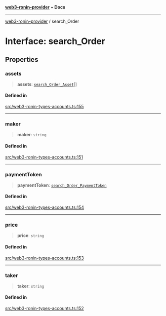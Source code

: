 [**web3-ronin-provider**](../README.md) • **Docs**

***

[web3-ronin-provider](../globals.md) / search\_Order

# Interface: search\_Order

## Properties

### assets

> **assets**: [`search_Order_Asset`](search_Order_Asset.md)[]

#### Defined in

[src/web3-ronin-types-accounts.ts:155](https://github.com/chuacw/web3-ronin-provider/blob/74865f4cc367fda569b2ea12b7ca079db4fcf0a2/src/web3-ronin-types-accounts.ts#L155)

***

### maker

> **maker**: `string`

#### Defined in

[src/web3-ronin-types-accounts.ts:151](https://github.com/chuacw/web3-ronin-provider/blob/74865f4cc367fda569b2ea12b7ca079db4fcf0a2/src/web3-ronin-types-accounts.ts#L151)

***

### paymentToken

> **paymentToken**: [`search_Order_PaymentToken`](search_Order_PaymentToken.md)

#### Defined in

[src/web3-ronin-types-accounts.ts:154](https://github.com/chuacw/web3-ronin-provider/blob/74865f4cc367fda569b2ea12b7ca079db4fcf0a2/src/web3-ronin-types-accounts.ts#L154)

***

### price

> **price**: `string`

#### Defined in

[src/web3-ronin-types-accounts.ts:153](https://github.com/chuacw/web3-ronin-provider/blob/74865f4cc367fda569b2ea12b7ca079db4fcf0a2/src/web3-ronin-types-accounts.ts#L153)

***

### taker

> **taker**: `string`

#### Defined in

[src/web3-ronin-types-accounts.ts:152](https://github.com/chuacw/web3-ronin-provider/blob/74865f4cc367fda569b2ea12b7ca079db4fcf0a2/src/web3-ronin-types-accounts.ts#L152)

